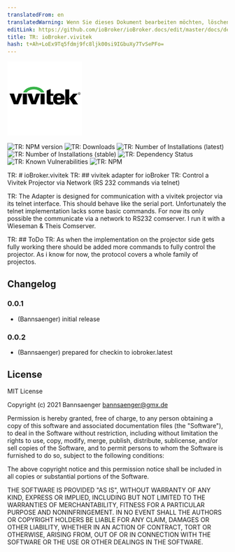 ```yaml
---
translatedFrom: en
translatedWarning: Wenn Sie dieses Dokument bearbeiten möchten, löschen Sie bitte das Feld "translationsFrom". Andernfalls wird dieses Dokument automatisch erneut übersetzt
editLink: https://github.com/ioBroker/ioBroker.docs/edit/master/docs/de/adapterref/iobroker.vivitek/README.md
title: TR: ioBroker.vivitek
hash: t+Ah+LoEx9Tq5fdmj9fc8ljk00si9IGbuXy7TvSePFo=
---
```

![TR: Logo](../../../en/adapterref/iobroker.vivitek/admin/vivitek.png)

![TR: NPM version](http://img.shields.io/npm/v/iobroker.vivitek.svg)
![TR: Downloads](https://img.shields.io/npm/dm/iobroker.vivitek.svg)
![TR: Number of Installations (latest)](http://iobroker.live/badges/vivitek-installed.svg)
![TR: Number of Installations (stable)](http://iobroker.live/badges/vivitek-stable.svg)
![TR: Dependency Status](https://img.shields.io/david/Bannsaenger/iobroker.vivitek.svg)
![TR: Known Vulnerabilities](https://snyk.io/test/github/Bannsaenger/ioBroker.vivitek/badge.svg)
![TR: NPM](https://nodei.co/npm/iobroker.vivitek.png?downloads=true)

TR: # ioBroker.vivitek
TR: ## vivitek adapter for ioBroker
TR: Control a Vivitek Projector via Network (RS 232 commands via telnet)

TR: The Adapter is designed for communication with a vivitek projector via its telnet interface.
This should behave like the serial port.
Unfortunately the telnet implementation lacks some basic commands.
For now its only possible the communicate via a network to RS232 comserver.
I run it with a Wieseman & Theis Comserver.

TR: ## ToDo
TR: As when the implementation on the projector side gets fully working there should be added more commands to fully control the projector.
As i know for now, the protocol covers a whole family of projectos.

## Changelog

### 0.0.1
* (Bannsaenger) initial release

### 0.0.2
* (Bannsaenger) prepared for checkin to iobroker.latest

## License
MIT License

Copyright (c) 2021 Bannsaenger <bannsaenger@gmx.de>

Permission is hereby granted, free of charge, to any person obtaining a copy
of this software and associated documentation files (the "Software"), to deal
in the Software without restriction, including without limitation the rights
to use, copy, modify, merge, publish, distribute, sublicense, and/or sell
copies of the Software, and to permit persons to whom the Software is
furnished to do so, subject to the following conditions:

The above copyright notice and this permission notice shall be included in all
copies or substantial portions of the Software.

THE SOFTWARE IS PROVIDED "AS IS", WITHOUT WARRANTY OF ANY KIND, EXPRESS OR
IMPLIED, INCLUDING BUT NOT LIMITED TO THE WARRANTIES OF MERCHANTABILITY,
FITNESS FOR A PARTICULAR PURPOSE AND NONINFRINGEMENT. IN NO EVENT SHALL THE
AUTHORS OR COPYRIGHT HOLDERS BE LIABLE FOR ANY CLAIM, DAMAGES OR OTHER
LIABILITY, WHETHER IN AN ACTION OF CONTRACT, TORT OR OTHERWISE, ARISING FROM,
OUT OF OR IN CONNECTION WITH THE SOFTWARE OR THE USE OR OTHER DEALINGS IN THE
SOFTWARE.